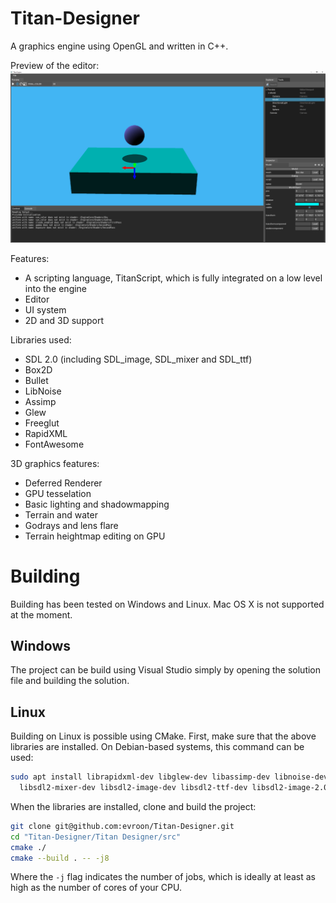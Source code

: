 # Titan-Designer

A graphics engine using OpenGL and written in C++.

Preview of the editor:
![alt text](misc/images/titan_preview.png "Preview of the editor")

Features:
  - A scripting language, TitanScript, which is fully integrated on a low level into the engine
  - Editor
  - UI system
  - 2D and 3D support

Libraries used:
  - SDL 2.0 (including SDL_image, SDL_mixer and SDL_ttf)
  - Box2D
  - Bullet
  - LibNoise
  - Assimp
  - Glew
  - Freeglut
  - RapidXML
  - FontAwesome

3D graphics features:
  - Deferred Renderer
  - GPU tesselation
  - Basic lighting and shadowmapping
  - Terrain and water
  - Godrays and lens flare
  - Terrain heightmap editing on GPU

# Building
Building has been tested on Windows and Linux. Mac OS X is not supported at the moment.

## Windows
The project can be build using Visual Studio simply by opening the solution file and building the solution.

## Linux
Building on Linux is possible using CMake. First, make sure that the above libraries are installed. On Debian-based systems, this command can be used:

```bash
sudo apt install librapidxml-dev libglew-dev libassimp-dev libnoise-dev libbullet-dev libbox2d-dev \
  libsdl2-mixer-dev libsdl2-image-dev libsdl2-ttf-dev libsdl2-image-2.0-0 libsdl2-dev
```

When the libraries are installed, clone and build the project:
```bash
git clone git@github.com:evroon/Titan-Designer.git
cd "Titan-Designer/Titan Designer/src"
cmake ./
cmake --build . -- -j8
```

Where the `-j` flag indicates the number of jobs, which is ideally at least as high as the number of cores of your CPU.
